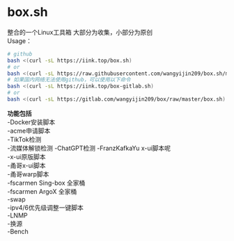 # box.sh
整合的一个Linux工具箱
大部分为收集，小部分为原创  
Usage：
``` bash
# github
bash <(curl -sL https://iink.top/box.sh)
# or
bash <(curl -sL https://raw.githubusercontent.com/wangyijin209/box.sh/master/box.sh)
# 如果国内网络无法使用github，可以使用以下命令
bash <(curl -sL https://iink.top/box-gitlab.sh)
# or
bash <(curl -sL https://gitlab.com/wangyijin209/box/raw/master/box.sh)
```
**功能包括**  
-Docker安装脚本  
-acme申请脚本  
-TikTok检测  
-流媒体解锁检测
-ChatGPT检测
-FranzKafkaYu x-ui脚本呢  
-x-ui原版脚本  
-甬哥x-ui脚本  
-甬哥warp脚本  
-fscarmen Sing-box 全家桶  
-fscarmen ArgoX 全家桶  
-swap  
-ipv4/6优先级调整一键脚本  
-LNMP  
-换源  
-Bench  